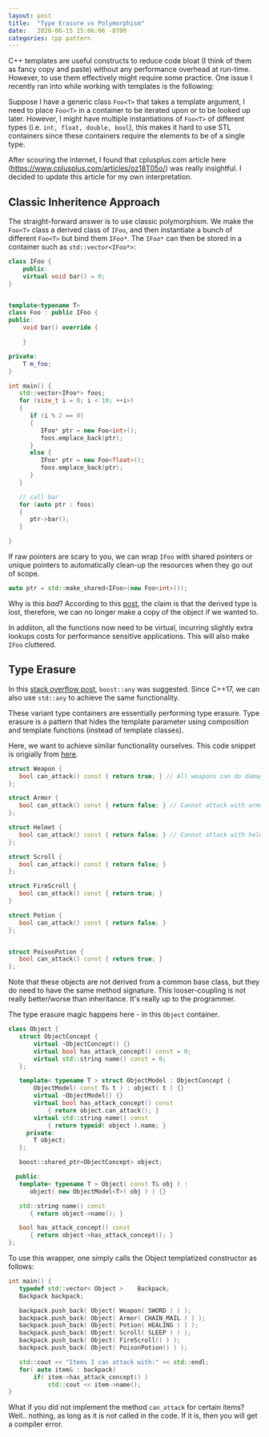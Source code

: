 ```yaml
---
layout: post
title:  "Type Erasure vs Polymorphism"
date:   2020-06-15 15:06:06 -0700
categories: cpp pattern
---
```


C++ templates are useful constructs to reduce code bloat (I think of them as fancy copy and paste) without any performance overhead at run-time.
However, to use them effectively might require some practice.
One issue I recently ran into while working with templates is the following:

Suppose I have a generic class `Foo<T>` that takes a template argument, I need to place `Foo<T>` in a container to be iterated upon or to be looked up later.  However, I might have multiple instantiations of `Foo<T>` of different types (i.e. `int, float, double, bool`), this makes it hard to use STL containers since these containers require the elements to be of a single type.

After scouring the internet, I found that cplusplus.com article here (https://www.cplusplus.com/articles/oz18T05o/) was really insightful. I decided to update this article for my own interpretation.

## Classic Inheritence Approach

The straight-forward answer is to use classic polymorphism. We make the `Foo<T>` class a derived class of `IFoo`, and then instantiate a bunch of different `Foo<T>` but bind them `IFoo*`. The `IFoo*` can then be stored in a container such as `std::vector<IFoo*>`:

```cpp
class IFoo {
    public:
    virtual void bar() = 0;
}


template<typename T>
class Foo : public IFoo {
public:
    void bar() override {

    }

private:
    T m_foo;
}

int main() {
   std::vector<IFoo*> foos;
   for (size_t i = 0; i < 10; ++i>)
   {
      if (i % 2 == 0)
      {
         IFoo* ptr = new Foo<int>();
         foos.emplace_back(ptr);
      }
      else {
         IFoo* ptr = new Foo<float>();
         foos.emplace_back(ptr);
      }
   }

   // call bar
   for (auto ptr : foos)
   {
      ptr->bar();
   }

}
```

If raw pointers are scary to you, we can wrap `IFoo` with shared pointers or unique pointers to automatically clean-up the resources when they go out of scope.

```cpp
auto ptr = std::make_shared<IFoo>(new Foo<int>());
```

Why is this *bad*? According to this [post](https://www.cplusplus.com/articles/oz18T05o/), the claim is that the derived type is lost, therefore, we can no longer make a copy of the object if we wanted to. 

In addiiton, all the functions now need to be virtual, incurring slightly extra lookups costs for performance sensitive applications. This will also make `IFoo` cluttered.

## Type Erasure

In this [stack overflow post](https://stackoverflow.com/questions/4738405/how-can-i-store-objects-of-differing-types-in-a-c-container#4738459), `boost::any` was suggested. Since C++17, we can also use `std::any` to achieve the same functionality. 

These variant type containers are essentially performing type erasure. Type erasure is a pattern that hides the template parameter using composition and template functions (instead of template classes).

Here, we want to achieve similar functionality ourselves. This code snippet is origially from [here](https://www.cplusplus.com/articles/oz18T05o/).

```cpp
struct Weapon {
   bool can_attack() const { return true; } // All weapons can do damage
};

struct Armor {
   bool can_attack() const { return false; } // Cannot attack with armor...
};

struct Helmet {
   bool can_attack() const { return false; } // Cannot attack with helmet...
};

struct Scroll {
   bool can_attack() const { return false; }
};

struct FireScroll {
   bool can_attack() const { return true; }
}

struct Potion {
   bool can_attack() const { return false; }  
};


struct PoisonPotion {
   bool can_attack() const { return true; }
};
```

Note that these objects are not derived from a common base class, but they do need to have the same method signature. This looser-coupling is not really better/worse than inheritance. It's really up to the programmer. 

The type erasure magic happens here - in this `Object` container.

```cpp
class Object {
   struct ObjectConcept {   
       virtual ~ObjectConcept() {}
       virtual bool has_attack_concept() const = 0;
       virtual std::string name() const = 0;
   };

   template< typename T > struct ObjectModel : ObjectConcept {
       ObjectModel( const T& t ) : object( t ) {}
       virtual ~ObjectModel() {}
       virtual bool has_attack_concept() const
           { return object.can_attack(); }
       virtual std::string name() const
           { return typeid( object ).name; }
     private:
       T object;
   };

   boost::shared_ptr<ObjectConcept> object;

  public:
   template< typename T > Object( const T& obj ) :
      object( new ObjectModel<T>( obj ) ) {}

   std::string name() const
      { return object->name(); }

   bool has_attack_concept() const
      { return object->has_attack_concept(); }
};
```

To use this wrapper, one simply calls the Object templatized constructor as follows:

```cpp
int main() {
   typedef std::vector< Object >    Backpack;
   Backpack backpack;

   backpack.push_back( Object( Weapon( SWORD ) ) );
   backpack.push_back( Object( Armor( CHAIN_MAIL ) ) );
   backpack.push_back( Object( Potion( HEALING ) ) );
   backpack.push_back( Object( Scroll( SLEEP ) ) );
   backpack.push_back( Object( FireScroll() ) );
   backpack.push_back( Object( PoisonPotion() ) );

   std::cout << "Items I can attack with:" << std::endl;
   for( auto item& : backpack)
       if( item->has_attack_concept() )
           std::cout << item->name();
}
```

What if you did not implement the method `can_attack` for certain items? Well.. nothing, as long as it is not called in the code. If it is, then you will get a compiler error.